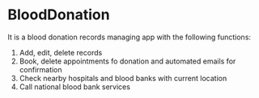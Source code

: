 # BloodDonation
It is a blood donation records managing app with the following functions:
1) Add, edit, delete records
2) Book, delete appointments fo donation and automated emails for confirmation
3) Check nearby hospitals and blood banks with current location
4) Call national blood bank services
